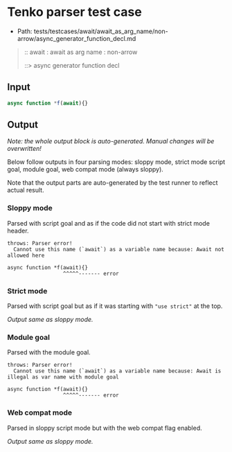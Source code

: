 # Tenko parser test case

- Path: tests/testcases/await/await_as_arg_name/non-arrow/async_generator_function_decl.md

> :: await : await as arg name : non-arrow
>
> ::> async generator function decl

## Input

`````js
async function *f(await){}
`````

## Output

_Note: the whole output block is auto-generated. Manual changes will be overwritten!_

Below follow outputs in four parsing modes: sloppy mode, strict mode script goal, module goal, web compat mode (always sloppy).

Note that the output parts are auto-generated by the test runner to reflect actual result.

### Sloppy mode

Parsed with script goal and as if the code did not start with strict mode header.

`````
throws: Parser error!
  Cannot use this name (`await`) as a variable name because: Await not allowed here

async function *f(await){}
                  ^^^^^------- error
`````

### Strict mode

Parsed with script goal but as if it was starting with `"use strict"` at the top.

_Output same as sloppy mode._

### Module goal

Parsed with the module goal.

`````
throws: Parser error!
  Cannot use this name (`await`) as a variable name because: Await is illegal as var name with module goal

async function *f(await){}
                  ^^^^^------- error
`````


### Web compat mode

Parsed in sloppy script mode but with the web compat flag enabled.

_Output same as sloppy mode._
